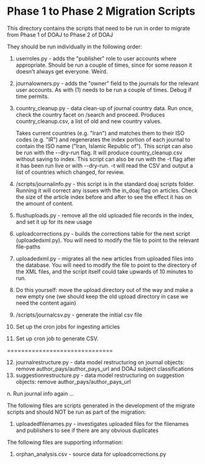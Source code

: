 # Phase 1 to Phase 2 Migration Scripts

This directory contains the scripts that need to be run in order to migrate from Phase 1 of DOAJ to Phase 2 of DOAJ

They should be run individually in the following order:


1. userroles.py - adds the "publisher" role to user accounts where appropriate.  Should be run a couple of times, since for some reason it doesn't always get everyone.  Weird.
2. journalowners.py - adds the "owner" field to the journals for the relevant user accounts.  As with (1) needs to be run a couple of times.  Debug if time permits.
3. country_cleanup.py - data clean-up of journal country data. Run once, check the country facet on /search and proceed. Produces country_cleanup.csv, a list of old and new country values.

    Takes current countries (e.g. "Iran") and matches them to their ISO codes (e.g. "IR") and regenerates the index portion of each journal to contain the ISO name ("Iran, Islamic Republic of").
    This script can also be run with the --dry-run flag. It will produce country_cleanup.csv without saving to index.
    This script can also be run with the -t flag after it has been run live or with --dry-run. -t will read the CSV and output a list of countries which changed, for review.

4. /scripts/journalinfo.py - this script is in the standard doaj scripts folder.  Running it will correct any issues with the in_doaj flag on articles.  Check the size of the article index before and after to see the effect it has on the amount of content.
5. flushuploads.py - remove all the old uploaded file records in the index, and set it up for its new usage
6. uploadcorrections.py - builds the corrections table for the next script (uploadedxml.py).  You will need to modify the file to point to the relevant file-paths
7. uploadedxml.py - migrates all the new articles from uploaded files into the database.  You will need to modify the file to point to the directory of the XML files, and the script itself could take upwards of 10 minutes to run. 
8. Do this yourself: move the upload directory out of the way and make a new empty one (we should keep the old upload directory in case we need the content again)
9. /scripts/journalcsv.py - generate the initial csv file
10. Set up the cron jobs for ingesting articles
11. Set up cron job to generate CSV.

==============================

12. journalrestructure.py - data model restructuring on journal objects: remove author_pays/author_pays_url and DOAJ subject classifications
13. suggestionrestructure.py - data model restructuring on suggestion objects: remove author_pays/author_pays_url


n. Run journal info again ...


The following files are scripts generated in the development of the migrate scripts and should NOT be run as part of the migration:

1. uploadedfilenames.py - investigates uploaded files for the filenames and publishers to see if there are any obvious duplicates

The following files are supporting information:

1. orphan_analysis.csv - source data for uploadcorrections.py
